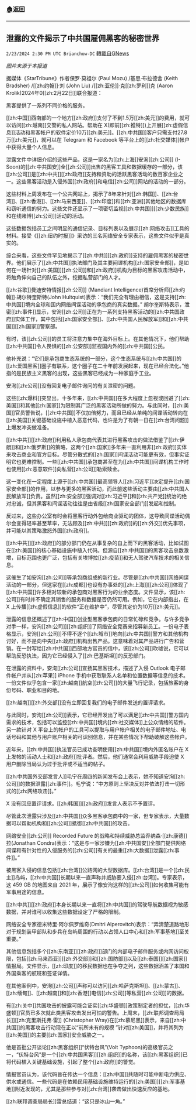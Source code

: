 ###  [:house:返回](README.md)
---


## 泄露的文件揭示了中共国雇佣黑客的秘密世界
`2/23/2024 2:30 PM UTC Brianchow-DC` [轉載自GNews](https://gnews.org/articles/2335740)

*图片来源于本报道*

据媒体《StarTribune》作者保罗·莫祖尔 (Paul Mozu) /基思·布拉德舍 (Keith Bradsher) /[[zh:约翰]]·刘 (John Liu) /[[zh:亚伦]]·克[[zh:罗利]]克 (Aaron Krolik)2024年0[[zh:2月22日]]联合报道：

黑客提供了一系列不同价格的服务。

[[zh:中国]]西南部的一个地方[[zh:政府]]支付了不到1.5万[[zh:美元]]的费用，就可以访问[[zh:越南]]交警的私人网站。帮助在 X(即前[[zh:推特]])上开展[[zh:虚假信息]]活动和黑客帐户的软件定价10万[[zh:美元]]。[[zh:中共国]]客户只需支付27.8万[[zh:美元]]，就可以在 Telegram 和 Facebook 等平台上的[[zh:社交媒体]]帐户中获得大量个人信息。

泄露文件中详细介绍的这些产品，这是一家名为[[zh:上海]]安洵[[zh:公司]] (I-Soon)的[[zh:中共国安]]全[[zh:公司]]出售的黑客工具和数据缓存的一部分，该[[zh:公司]]是[[zh:中共]][[zh:政府]]支持和资助的活跃黑客活动的数百家企业之一。这些黑客活动是入侵外国[[zh:政府]]和电信[[zh:公司]]网站的活动的一部分。

这些材料上周发布在一个公共网站上，揭示了8年来针对[[zh:韩国]]、[[zh:台湾]]、[[zh:香港]]、[[zh:马来西亚]]、[[zh:印度]]和[[zh:亚洲]]其他地区的数据库和窃听通信的努力。这些文件还显示了一项密切监视[[zh:中共国]][[zh:少数民族]]和在线赌博[[zh:公司]]活动的活动。

这些数据包括员工之间明显的通信记录、目标列表以及展示[[zh:网络攻击]]工具的材料。接受《[[zh:纽约时报]]》采访的三名网络安全专家表示，这些文件似乎是真实的。

综合来看，这些文件罕见地揭示了[[zh:中共]][[zh:政府]]支持的雇佣黑客的秘密世界。他们展示了[[zh:中共国]]执法部门及其主要间谍机构[[zh:国家安全部]]，是如何在一场针对[[zh:美国]][[zh:公司]]和[[zh:政府]]机构为目标的黑客攻击活动中，将触角伸向自己的队伍之外，挖掘私营部门的人才。

[[zh:谷歌]]曼迪安特情报[[zh:公司]] (Mandiant Intelligence)首席分析师[[zh:约翰]]·胡尔特奎斯特(John Hultquist)表示：“我们完全有理由相信，这是支持[[zh:中共国]]境内全球和国内网络间谍活动的承包商的真实数据。” 胡尔奎斯特表示，泄密[[zh:事件]]显示，安洵[[zh:公司]]正在为一系列支持黑客活动的[[zh:中共国政府]]实体工作，其中包括[[zh:国家安全部]]、[[zh:中共国人民解放军]]和[[zh:中共国]][[zh:国家]]警察部。

有时，该[[zh:公司]]的员工将注意力集中在海外目标上。在其他情况下，他们帮助[[zh:中共国]]令人畏惧的[[zh:公安部]]监视国内外的[[zh:中共国]]公民。

他补充说：“它们是承包商生态系统的一部分，这个生态系统与[[zh:中共国]]的[[zh:爱国黑客]]圈子有联系，这个圈子在二十年前发展起来，现在已经合法化。”他指的是民族主义黑客的出现，这些黑客已经成为一种家庭手工业。

安洵[[zh:公司]]没有回复电子邮件询问的有关泄密的问题。

这些[[zh:爆料]]突显出，十多年来，[[zh:中共国]]在多大程度上忽视或回避了[[zh:美国]]和其他[[zh:国家]]为限制其广泛的黑客活动所做的努力。与此同时，[[zh:美国]]官员警告说，[[zh:中共国]]不仅加倍努力，而且已经从单纯的间谍活动转向在[[zh:美国]]关键基础设施中植入恶意代码，也许是为了有朝一日在[[zh:台湾问题]]上爆发冲突做准备。

[[zh:中共]][[zh:政府]]利用私人承包商代表其进行黑客攻击的做法借鉴了[[zh:伊朗]]和[[zh:俄罗斯]]的策略，这两个[[zh:国家]]多年来一直利用非[[zh:政府]]实体来攻击商业和官方目标。尽管分散式的[[zh:国家]]间谍活动可能更有效，但事实证明它也更难控制。一些[[zh:中共国]]承包商甚至在为[[zh:中共国]]间谍机构工作时也使用[[zh:恶意软件]]向私营[[zh:公司]]勒索赎金。

这一变化在一定程度上源于[[zh:中共国]]最高领导人[[zh:习近平]]决定提升[[zh:国家安全部]]的作用，以参与更多的黑客活动，而此前这些活动主要由[[zh:中共国人民解放军]]负责。虽然[[zh:安全部]]强调对[[zh:习近平]]和[[zh:共产党]]统治的绝对忠诚，但其黑客和间谍活动往往是由省级[[zh:国家安全部门]]发起和控制。

反过来，这些办公室有时会将黑客行动外包给商业驱动的团体，这导致间谍活动偶尔会变得轻率甚至草率，无法顾及[[zh:中共]][[zh:政府]]的[[zh:外交]]优先事项，并可能以其策略激怒外国[[zh:政府]]。

[[zh:中共]][[zh:政府]]的部分部门仍在从事复杂的自上而下的黑客活动，比如试图在[[zh:美国]]的核心基础设施中植入代码。但源自[[zh:中共国]]的黑客攻击总数激增，目标范围也更广泛，包括有关埃博拉[[zh:疫苗]]和无人驾驶汽车技术的相关信息。

这催生了如安洵[[zh:公司]]等承包商组成的新行业。尽管是[[zh:中共国]]网络间谍活动的一部分，但这家在[[zh:成都]]也设有办事处的[[zh:上海]][[zh:公司]]体现了[[zh:中共国]]许多相对较新的承包商对黑客行为的业余态度。文件显示，该[[zh:公司]]有时并不确定其销售的服务和数据是否仍然可用。例如，它在内部指出，在 X 上传播[[zh:虚假信息]]的软件“正在维护中”，尽管其定价为10万[[zh:美元]]。

泄露的信息还概述了[[zh:中国]]创业型黑客承包商的日常忙碌和竞争。与许多竞争对手一样，安洵[[zh:公司]][[zh:组织]]了网络安全竞赛来招募新员工。一份电子表格显示，安洵[[zh:公司]]不得不逐个[[zh:城市]]地向[[zh:中共国]]警方和其他机构讨好，而不是向中央[[zh:政府]]机构出售产品。这意味着对其产品进行广告和营销。在一封写给[[zh:中共国]]西部地方官员的信中，该[[zh:公司]]吹嘘说，它可以帮助反恐执法，因为它已经侵入了[[zh:巴基斯坦]]的反恐部门。

在泄露的资料中，安洵[[zh:公司]]宣扬其黑客技术，描述了入侵 Outlook 电子邮件帐户并从[[zh:苹果]] iPhone 手机中获取联系人名单和位置数据等信息的技术。一份文件似乎包含一家[[zh:越南]]航空[[zh:公司]]的大量飞行记录，包括旅客的身份号码、职业和目的地。

[[zh:越南]][[zh:外交部]]没有立即回复我们的电子邮件发送的置评请求。

与此同时，安洵[[zh:公司]]表示，它已经开发出了可以满足[[zh:中共国]]警方国内需求的技术，包括可以监控[[zh:中共国]]境内[[zh:社交媒体]]上公众情绪的软件。另一款针对 X 平台上的帐户的工具可以提取与用户帐户相关的电子邮件地址、电话号码和其他与用户账户相关的可识别信息，并在某些情况下帮助破解这些帐户。

近年来，[[zh:中共国]]执法官员已成功查明使用[[zh:中共国]]境内外匿名账户在 X 上发帖的活动人士和[[zh:政府]]批评者。然后，他们通常会利用威胁手段迫使 X 用户删除当局认为过于批评或不适当的帖子。

[[zh:中共国外交部发言人]]毛宁在周四的新闻发布会上表示，她不知道安洵[[zh:公司]]的数据泄露[[zh:事件]]。毛宁说：“中方原则上坚决反对并依法打击一切形式的[[zh:网络攻击]]。”

X 没有回应置评请求。[[zh:韩国]][[zh:政府]]发言人表示不予置评。

尽管此次泄露只涉及[[zh:中共国]]众多黑客承包商中的一家，但专家表示，大量数据可以帮助机构和[[zh:公司]]抵御[[zh:中共国]]的攻击。

网络安全[[zh:公司]] Recorded Future 的战略和持续威胁总监乔纳森·[[zh:康德]]拉(Jonathan Condra)表示：“这是与一家涉嫌为[[zh:中共国安]]全部门提供网络间谍和有针对性的入侵服务的[[zh:公司]]有关的最重[[zh:大数据]]泄露[[zh:事件]]。”

被黑客入侵的信息包括[[zh:台湾]]公路网的大型数据库。[[zh:台湾]]是一个[[zh:民主]]岛屿，[[zh:中共国]]长期以来一直声称并威胁要入侵[[zh:台湾]]。专家表示，这 459 GB 的地图来自 2021 年，展示了像安洵这样的[[zh:公司]]如何收集可能有军事用途的信息。

[[zh:中共]][[zh:政府]]本身长期以来一直将[[zh:中共国]]的驾驶导航数据视为敏感数据，并对谁可以收集这些数据设定了严格的限制。

网络安全专家德米特里·阿尔佩罗维奇(Dmitri Alperovitch)表示：“弄清楚道路地形对于规划装甲部队和步兵在岛屿周围的行动以占领人口中心和[[zh:军事基地]]至关重要。”

其他信息包括多个[[zh:东南亚]][[zh:政府]]部门的内部电子邮件服务或内网访问权限，包括[[zh:马来西亚]][[zh:外交部]]和[[zh:国防部]]以及[[zh:泰国]][[zh:国家]]情报局。文件显示，[[zh:印度]]的移民数据也在争夺之列，这些数据涵盖了本国和外国乘客的航班和签证详情。

在其他案例中，安洵[[zh:公司]]声称可以访问[[zh:哈萨克斯坦]]、[[zh:蒙古]]、[[zh:缅甸]]、[[zh:越南]]和[[zh:香港]]电信[[zh:公司]]等私营[[zh:公司]]的数据。

有[[zh:关中]]共国攻击的披露可能会证实[[zh:华盛顿]]政策制定者的担忧，[[zh:华盛顿]]官员已多次就此类黑客攻击发出可怕的警告。上周末，[[zh:联邦调查局局长]][[zh:克里斯托弗·雷]] (Christopher Wray)在[[zh:慕尼黑]]表示，来自[[zh:中共国]]的黑客攻击行动现在正以“前所未有的规模 ”针对[[zh:美国]]，并将其列为[[zh:美国]]的主要[[zh:国家]]安全威胁之一。

他是首批公开谈论[[zh:黑客组织]]“伏特台风”(Volt Typhoon)的高级官员之一，“伏特台风”是一个[[zh:中共国黑客]][[zh:组织]]的名称，该[[zh:黑客组织]]已将代码植入关键基础设施，引起了整个[[zh:政府]]的警觉。

情报官员认为，该代码旨在传达一个信息：[[zh:中国]]共随时可能中断电力供应、供水或通信。一些代码是在依赖民用基础设施维持运行的[[zh:美国]][[zh:军事基地]]附近发现的，尤其是那些参与对[[zh:台湾]]袭击做出快速反应的基地。

[[zh:联邦调查局局长]]雷总结道：“这只是冰山一角。”

